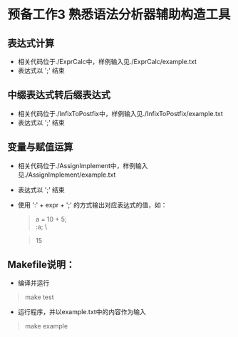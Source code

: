 # 预备工作3 熟悉语法分析器辅助构造工具

## 表达式计算
- 相关代码位于./ExprCalc中，样例输入见./ExprCalc/example.txt
- 表达式以 \';\' 结束

## 中缀表达式转后缀表达式
- 相关代码位于./InfixToPostfix中，样例输入见./InfixToPostfix/example.txt
- 表达式以 \';\' 结束

## 变量与赋值运算
- 相关代码位于./AssignImplement中，样例输入见./AssignImplement/example.txt
- 表达式以 \';\' 结束
- 使用 \':\' + expr + \';\' 的方式输出对应表达式的值，如：
    > a = 10 + 5; \
    > :a; \
    
    > 15

## Makefile说明：
- 编译并运行
> make test
- 运行程序，并以example.txt中的内容作为输入
> make example